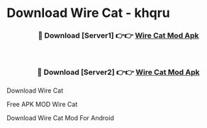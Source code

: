 # Download Wire Cat - khqru



<div align="center">
<h3>🔴 Download [Server1] 👉👉 <a href="https://momento.my/?title=Wire_Cat">Wire Cat Mod Apk</a></h3><br>

<h3>🔴 Download [Server2] 👉👉 <a href="https://momento.my/?title=Wire_Cat">Wire Cat Mod Apk</a></h3>
</div>



Download Wire Cat 

Free APK MOD Wire Cat 

Download Wire Cat Mod For Android
